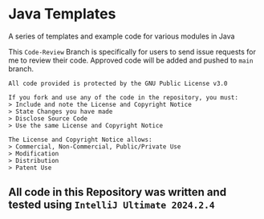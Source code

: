 # Java Templates
A series of templates and example code for various modules in Java

This `Code-Review` Branch is specifically for users to send issue requests for me to review their code.
Approved code will be added and pushed to `main` branch.

```
All code provided is protected by the GNU Public License v3.0

If you fork and use any of the code in the repository, you must:
> Include and note the License and Copyright Notice
> State Changes you have made
> Disclose Source Code
> Use the same License and Copyright Notice

The License and Copyright Notice allows:
> Commercial, Non-Commercial, Public/Private Use
> Modification
> Distribution
> Patent Use
```

## All code in this Repository was written and tested using `IntelliJ Ultimate 2024.2.4`
